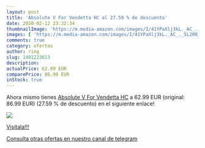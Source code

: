 ```yaml
---
layout: post
title: 'Absolute V For Vendetta HC al 27.59 % de descuento'
date: 2020-02-12 23:32:34
thumbnailImage: 'https://m.media-amazon.com/images/I/41YPaXlj3kL._AC_._SL200_.jpg'
images: [ 'https://m.media-amazon.com/images/I/41YPaXlj3kL._AC_._SL200_.jpg' ]
comments: true
category: ofertas
author: ring
slug: 1401223613
description:
actualPrice: 62.99 EUR
comparePrice: 86.99 EUR
inStock: true
---
```


Ahora mismo tienes [Absolute V For Vendetta HC](https://www.amazon.com/dp/1401223613/?tag=redken08-20) a 62.99 EUR (original: 86.99 EUR) (27.59 %  de descuento) en el siguiente enlace!

[![](https://m.media-amazon.com/images/I/41YPaXlj3kL._AC_._SL200_.jpg)](https://www.amazon.com/dp/1401223613/?tag=redken08-20)

[Visítala!!!](https://www.amazon.com/dp/1401223613/?tag=redken08-20)

[Consulta otras ofertas en nuestro canal de telegram](https://t.me/s/ofertas25)
